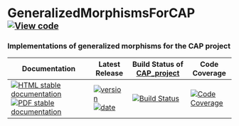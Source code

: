 <!-- BEGIN HEADER -->
# GeneralizedMorphismsForCAP&ensp;<sup><sup>[![View code][code-img]][code-url]</sup></sup>

### Implementations of generalized morphisms for the CAP project

| Documentation | Latest Release | Build Status of [CAP_project](/../../) | Code Coverage |
| ------------- | -------------- | ------------ | ------------- |
| [![HTML stable documentation][html-img]][html-url] [![PDF stable documentation][pdf-img]][pdf-url] | [![version][version-img]][version-url] [![date][date-img]][date-url] | [![Build Status][tests-img]][tests-url] | [![Code Coverage][codecov-img]][codecov-url] |

<!-- END HEADER -->
<!-- BEGIN FOOTER -->
[html-img]: https://img.shields.io/badge/🔗%20HTML-stable-blue.svg
[html-url]: https://homalg-project.github.io/CAP_project/GeneralizedMorphismsForCAP/doc/chap0_mj.html

[pdf-img]: https://img.shields.io/badge/🔗%20PDF-stable-blue.svg
[pdf-url]: https://homalg-project.github.io/CAP_project/GeneralizedMorphismsForCAP/download_pdf.html

[version-img]: https://img.shields.io/endpoint?url=https://homalg-project.github.io/CAP_project/GeneralizedMorphismsForCAP/badge_version.json&label=🔗%20version&color=yellow
[version-url]: https://homalg-project.github.io/CAP_project/GeneralizedMorphismsForCAP/view_release.html

[date-img]: https://img.shields.io/endpoint?url=https://homalg-project.github.io/CAP_project/GeneralizedMorphismsForCAP/badge_date.json&label=🔗%20released%20on&color=yellow
[date-url]: https://homalg-project.github.io/CAP_project/GeneralizedMorphismsForCAP/view_release.html

[tests-img]: https://github.com/homalg-project/CAP_project/actions/workflows/Tests.yml/badge.svg?branch=master
[tests-url]: https://github.com/homalg-project/CAP_project/actions/workflows/Tests.yml?query=branch%3Amaster

[codecov-img]: https://codecov.io/gh/homalg-project/CAP_project/branch/master/graph/badge.svg?flag=GeneralizedMorphismsForCAP
[codecov-url]: https://codecov.io/gh/homalg-project/CAP_project/tree/master/GeneralizedMorphismsForCAP

[code-img]: https://img.shields.io/badge/-View%20code-blue?logo=github
[code-url]: https://github.com/homalg-project/CAP_project/tree/master/GeneralizedMorphismsForCAP#top
<!-- END FOOTER -->
